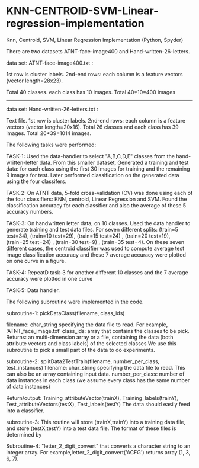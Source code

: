 # KNN-CENTROID-SVM-Linear-regression-implementation
Knn, Centroid, SVM, Linear Regression Implementation (Python, Spyder)

There are two datasets ATNT-face-image400 and Hand-written-26-letters.

data set: ATNT-face-image400.txt  :
 
1st row is cluster labels. 
2nd-end rows: each column is a feature vectors (vector length=28x23).

Total 40 classes. each class has 10 images. Total 40*10=400 images

---------------------------------------------------------------------------

data set: Hand-written-26-letters.txt :

Text file. 
1st row is cluster labels. 
2nd-end rows: each column is a feature vectors (vector length=20x16).
Total 26 classes and each class has 39 images. Total 26*39=1014 images.


The following tasks were performed:

TASK-1:
Used the data-handler to select "A,B,C,D,E" classes from the hand-written-letter data. 
From this smaller dataset, Generated a training and test data: for each class
using the first 30 images for training and the remaining 9 images for test.
Later performed classification on the generated data using the four classifers.


TASK-2:
On ATNT data, 5-fold cross-validation (CV) was done using  each of the 
four classifiers: KNN, centroid, Linear Regression and SVM.
Found the classification accuracy for each classifier and also the average of these 5 accuracy numbers.

TASK-3:
On handwritten letter data, on 10 classes. Used the data handler to generate training and test data files.
For seven different splits:  (train=5 test=34), (train=10 test=29),  (train=15 test=24) , 
       (train=20 test=19), (train=25 test=24) , (train=30 test=9) ,  (train=35 test=4). 
 On these seven different cases, the centroid classifier was used to compute average test image classification
 accuracy and these 7 average accuracy were plotted on one curve in a figure. 

TASK-4:
RepeatD task-3 for another different 10 classes and the 7 average accuracy were plotted in one curve 
    
TASK-5:
Data handler.

The following subroutine were implemented in the code.

subroutine-1: pickDataClass(filename, class_ids)
 
  filename: char_string specifying the data file to read. For example, 'ATNT_face_image.txt'
  class_ids:  array that contains the classes to be pick. 
  Returns: an multi-dimension array or a file, containing the data (both attribute vectors and class labels) 
           of the selected classes
  We use this subroutine to pick a small part of the data to do experiments. 

 
subroutine-2: splitData2TestTrain(filename, number_per_class,  test_instances)
  filename: char_string specifying the data file to read. This can also be an array containing input data.
  number_per_class: number of data instances in each class (we assume every class has the same number of data instances)
 
  Return/output: Training_attributeVector(trainX), Training_labels(trainY), Test_attributeVectors(testX), Test_labels(testY)
  The data should easily feed into a classifier.

subroutine-3:
   This routine will store (trainX,trainY) into a training data file, 
   and store (testX,testY) into a test data file. The format of these files is determined by 
   
Subroutine-4: "letter_2_digit_convert" that converts a character string to an integer array. 
   For example,letter_2_digit_convert('ACFG') returns array (1, 3, 6, 7). 
   
